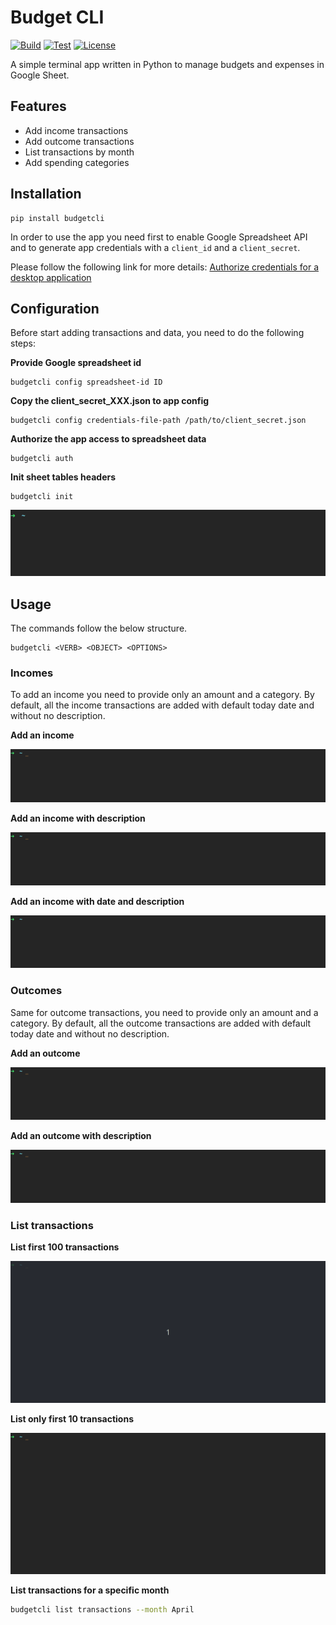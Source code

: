 # Budget CLI

[![Build](https://github.com/madalinpopa/budgetcli/actions/workflows/build.yaml/badge.svg)](https://github.com/madalinpopa/budgetcli/actions/workflows/build.yaml) [![Test](https://github.com/coderustle/budgetcli/actions/workflows/test.yaml/badge.svg)](https://github.com/coderustle/budgetcli/actions/workflows/test.yaml) [![License](https://img.shields.io/pypi/l/budgetcli)](https://img.shields.io/pypi/l/budgetcli)

A simple terminal app written in Python to manage budgets and expenses in Google Sheet.

## Features

- Add income transactions 
- Add outcome transactions 
- List transactions by month
- Add spending categories

## Installation

```
pip install budgetcli
```

In order to use the app you need first to enable Google Spreadsheet API and to generate app credentials with a
`client_id` and a `client_secret`.

Please follow the following link for more details: [Authorize credentials for a desktop application](https://developers.google.com/sheets/api/quickstart/python)

## Configuration

Before start adding transactions and data, you need to do the following steps:

**Provide Google spreadsheet id**
```
budgetcli config spreadsheet-id ID
```

**Copy the client_secret_XXX.json to app config**
```
budgetcli config credentials-file-path /path/to/client_secret.json
```

**Authorize the app access to spreadsheet data**
```
budgetcli auth
```

**Init sheet tables headers**
```
budgetcli init
```
![](https://github.com/coderustle/budgetcli/blob/main/images/commands/init.gif)

## Usage

The commands follow the below structure.
```
budgetcli <VERB> <OBJECT> <OPTIONS>
```
### Incomes
To add an income you need to provide only an amount and a category. By default, all the income transactions are added
with default today date and without no description.

**Add an income**

![](https://github.com/coderustle/budgetcli/blob/main/images/commands/income.gif)

**Add an income with description**

![](https://github.com/coderustle/budgetcli/blob/main/images/commands/income-description.gif)

**Add an income with date and description**

![](https://github.com/coderustle/budgetcli/blob/main/images/commands/income-date.gif)

### Outcomes
Same for outcome transactions, you need to provide only an amount and a category. By default, all the outcome transactions are added
with default today date and without no description.

**Add an outcome**

![](https://github.com/coderustle/budgetcli/blob/main/images/commands/outcome.gif)

**Add an outcome with description**

![](https://github.com/coderustle/budgetcli/blob/main/images/commands/outcome-date.gif)

### List transactions

**List first 100 transactions**

![](https://github.com/coderustle/budgetcli/blob/main/images/commands/transactions.gif)

**List only first 10 transactions**

![](https://github.com/coderustle/budgetcli/blob/main/images/commands/transactions-rows.gif)

**List transactions for a specific month**
```bash
budgetcli list transactions --month April 
```
